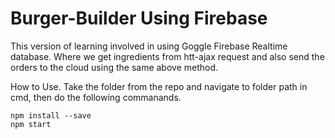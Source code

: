 # Burger-Builder Using Firebase
This version of learning involved in using Goggle Firebase Realtime database. Where we get ingredients from htt-ajax request and also send the orders to the cloud using the same above method.

How to Use.
Take the folder from the repo and navigate to folder path in cmd, then do the following commanands.
```
npm install --save
npm start
```
